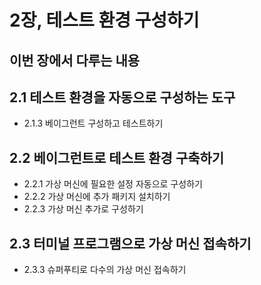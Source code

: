 # 2장, 테스트 환경 구성하기

**이번 장에서 다루는 내용**
---
## 2.1 테스트 환경을 자동으로 구성하는 도구
- 2.1.3 베이그런트 구성하고 테스트하기
## 2.2 베이그런트로 테스트 환경 구축하기
- 2.2.1 가상 머신에 필요한 설정 자동으로 구성하기
- 2.2.2 가상 머신에 추가 패키지 설치하기
- 2.2.3 가상 머신 추가로 구성하기
## 2.3 터미널 프로그램으로 가상 머신 접속하기
- 2.3.3 슈퍼푸티로 다수의 가상 머신 접속하기